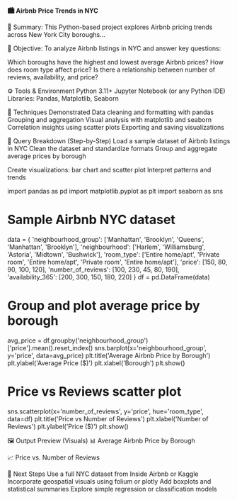 **🏙️ Airbnb Price Trends in NYC**

📌 Summary: This Python-based project explores Airbnb pricing trends across New York City boroughs...

🎯 Objective: To analyze Airbnb listings in NYC and answer key questions:

Which boroughs have the highest and lowest average Airbnb prices?
How does room type affect price?
Is there a relationship between number of reviews, availability, and price?

⚙️ Tools & Environment
Python 3.11+
Jupyter Notebook (or any Python IDE)
Libraries: Pandas, Matplotlib, Seaborn

🧠 Techniques Demonstrated
Data cleaning and formatting with pandas
Grouping and aggregation
Visual analysis with matplotlib and seaborn
Correlation insights using scatter plots
Exporting and saving visualizations

🔎 Query Breakdown (Step-by-Step)
Load a sample dataset of Airbnb listings in NYC
Clean the dataset and standardize formats
Group and aggregate average prices by borough

Create visualizations: bar chart and scatter plot
Interpret patterns and trends


import pandas as pd
import matplotlib.pyplot as plt
import seaborn as sns

# Sample Airbnb NYC dataset
data = {
    'neighbourhood_group': ['Manhattan', 'Brooklyn', 'Queens', 'Manhattan', 'Brooklyn'],
    'neighbourhood': ['Harlem', 'Williamsburg', 'Astoria', 'Midtown', 'Bushwick'],
    'room_type': ['Entire home/apt', 'Private room', 'Entire home/apt', 'Private room', 'Entire home/apt'],
    'price': [150, 80, 90, 100, 120],
    'number_of_reviews': [100, 230, 45, 80, 190],
    'availability_365': [200, 300, 150, 180, 220]
}
df = pd.DataFrame(data)

# Group and plot average price by borough
avg_price = df.groupby('neighbourhood_group')['price'].mean().reset_index()
sns.barplot(x='neighbourhood_group', y='price', data=avg_price)
plt.title('Average Airbnb Price by Borough')
plt.ylabel('Average Price ($)')
plt.xlabel('Borough')
plt.show()

# Price vs Reviews scatter plot
sns.scatterplot(x='number_of_reviews', y='price', hue='room_type', data=df)
plt.title('Price vs Number of Reviews')
plt.xlabel('Number of Reviews')
plt.ylabel('Price ($)')
plt.show()

     


🖼️ Output Preview (Visuals)
📊 Average Airbnb Price by Borough

📈 Price vs. Number of Reviews

🔄 Next Steps
Use a full NYC dataset from Inside Airbnb or Kaggle
Incorporate geospatial visuals using folium or plotly
Add boxplots and statistical summaries
Explore simple regression or classification models
